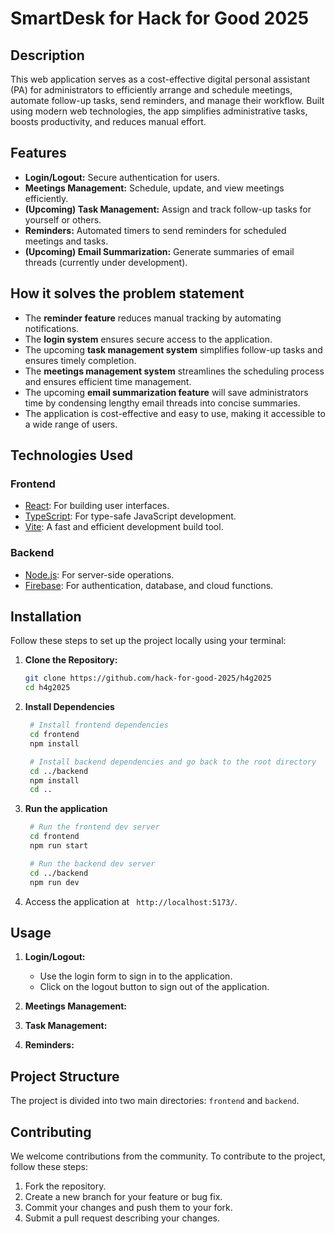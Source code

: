 # SmartDesk for Hack for Good 2025

## Description

This web application serves as a cost-effective digital personal assistant (PA) for administrators to efficiently arrange and schedule meetings, automate follow-up tasks, send reminders, and manage their workflow. Built using modern web technologies, the app simplifies administrative tasks, boosts productivity, and reduces manual effort.

## Features

- **Login/Logout:** Secure authentication for users.
- **Meetings Management:** Schedule, update, and view meetings efficiently.
- **(Upcoming) Task Management:** Assign and track follow-up tasks for yourself or others.
- **Reminders:** Automated timers to send reminders for scheduled meetings and tasks.
- **(Upcoming) Email Summarization:** Generate summaries of email threads (currently under development).

## How it solves the problem statement

- The **reminder feature** reduces manual tracking by automating notifications.
- The **login system** ensures secure access to the application.
- The  upcoming **task management system** simplifies follow-up tasks and ensures timely completion.
- The **meetings management system** streamlines the scheduling process and ensures efficient time management.
- The upcoming **email summarization feature** will save administrators time by condensing lengthy email threads into concise summaries.
- The application is cost-effective and easy to use, making it accessible to a wide range of users.

## Technologies Used

### Frontend

- [React](https://reactjs.org/): For building user interfaces.
- [TypeScript](https://www.typescriptlang.org/): For type-safe JavaScript development.
- [Vite](https://vitejs.dev/): A fast and efficient development build tool.

### Backend

- [Node.js](https://nodejs.org/): For server-side operations.
- [Firebase](https://firebase.google.com/): For authentication, database, and cloud functions.

## Installation

Follow these steps to set up the project locally using your terminal:

1. **Clone the Repository:**

   ```bash
   git clone https://github.com/hack-for-good-2025/h4g2025
   cd h4g2025
   ```

2. **Install Dependencies**

   ```bash
    # Install frontend dependencies
    cd frontend
    npm install

    # Install backend dependencies and go back to the root directory
    cd ../backend
    npm install
    cd ..
   ```
3. **Run the application**

   ```bash
    # Run the frontend dev server
    cd frontend
    npm run start

    # Run the backend dev server
    cd ../backend
    npm run dev
   ```
4. Access the application at ` http://localhost:5173/`.

## Usage

1. **Login/Logout:**

   - Use the login form to sign in to the application.
   - Click on the logout button to sign out of the application.

2. **Meetings Management:**

3. **Task Management:**

4. **Reminders:**

## Project Structure

The project is divided into two main directories: `frontend` and `backend`.

## Contributing

We welcome contributions from the community. To contribute to the project, follow these steps:

1. Fork the repository.
2. Create a new branch for your feature or bug fix.
3. Commit your changes and push them to your fork.
4. Submit a pull request describing your changes.


